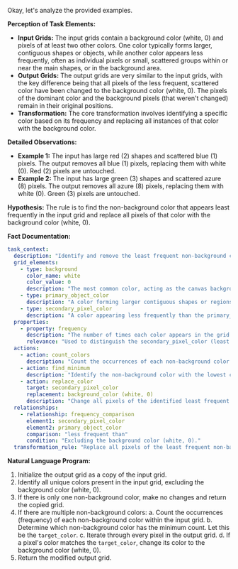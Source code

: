 Okay, let's analyze the provided examples.

**Perception of Task Elements:**

*   **Input Grids:** The input grids contain a background color (white, 0) and pixels of at least two other colors. One color typically forms larger, contiguous shapes or objects, while another color appears less frequently, often as individual pixels or small, scattered groups within or near the main shapes, or in the background area.
*   **Output Grids:** The output grids are very similar to the input grids, with the key difference being that all pixels of the less frequent, scattered color have been changed to the background color (white, 0). The pixels of the dominant color and the background pixels (that weren't changed) remain in their original positions.
*   **Transformation:** The core transformation involves identifying a specific color based on its frequency and replacing all instances of that color with the background color.

**Detailed Observations:**

*   **Example 1:** The input has large red (2) shapes and scattered blue (1) pixels. The output removes all blue (1) pixels, replacing them with white (0). Red (2) pixels are untouched.
*   **Example 2:** The input has large green (3) shapes and scattered azure (8) pixels. The output removes all azure (8) pixels, replacing them with white (0). Green (3) pixels are untouched.

**Hypothesis:** The rule is to find the non-background color that appears least frequently in the input grid and replace all pixels of that color with the background color (white, 0).

**Fact Documentation:**


```yaml
task_context:
  description: "Identify and remove the least frequent non-background color from the grid."
  grid_elements:
    - type: background
      color_name: white
      color_value: 0
      description: "The most common color, acting as the canvas background."
    - type: primary_object_color
      description: "A color forming larger contiguous shapes or regions. Its identity varies per example (red in ex1, green in ex2)."
    - type: secondary_pixel_color
      description: "A color appearing less frequently than the primary_object_color, often as isolated pixels or small clusters. Its identity varies per example (blue in ex1, azure in ex2). This is the color targeted for removal."
  properties:
    - property: frequency
      description: "The number of times each color appears in the grid."
      relevance: "Used to distinguish the secondary_pixel_color (least frequent non-background) from the primary_object_color."
  actions:
    - action: count_colors
      description: "Count the occurrences of each non-background color."
    - action: find_minimum
      description: "Identify the non-background color with the lowest count."
    - action: replace_color
      target: secondary_pixel_color
      replacement: background_color (white, 0)
      description: "Change all pixels of the identified least frequent non-background color to the background color."
  relationships:
    - relationship: frequency_comparison
      element1: secondary_pixel_color
      element2: primary_object_color
      comparison: "less frequent than"
      condition: "Excluding the background color (white, 0)."
  transformation_rule: "Replace all pixels of the least frequent non-background color with the background color (white, 0)."

```


**Natural Language Program:**

1.  Initialize the output grid as a copy of the input grid.
2.  Identify all unique colors present in the input grid, excluding the background color (white, 0).
3.  If there is only one non-background color, make no changes and return the copied grid.
4.  If there are multiple non-background colors:
    a.  Count the occurrences (frequency) of each non-background color within the input grid.
    b.  Determine which non-background color has the minimum count. Let this be the `target_color`.
    c.  Iterate through every pixel in the output grid.
    d.  If a pixel's color matches the `target_color`, change its color to the background color (white, 0).
5.  Return the modified output grid.